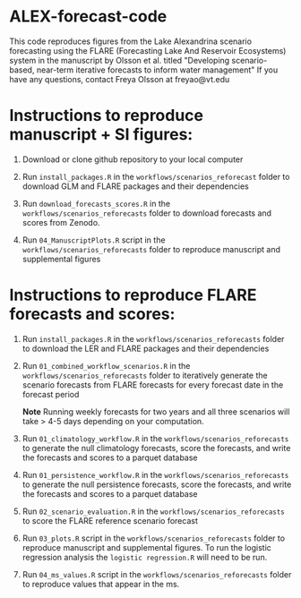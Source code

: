 # ALEX-forecast-code

This code reproduces figures from the Lake Alexandrina scenario forecasting using the FLARE (Forecasting Lake And Reservoir Ecosystems) system in the manuscript by Olsson et al. titled "Developing scenario-based, near-term iterative forecasts to inform water management" If you have any questions, contact Freya Olsson at freyao\@vt.edu

# Instructions to reproduce manuscript + SI figures:

1.  Download or clone github repository to your local computer

2.  Run `install_packages.R` in the `workflows/scenarios_reforecast` folder to download GLM and FLARE packages and their dependencies

3.  Run `download_forecasts_scores.R` in the `workflows/scenarios_reforecasts` folder to download forecasts and scores from Zenodo. 

4.  Run `04_ManuscriptPlots.R` script in the `workflows/scenarios_reforecasts` folder to reproduce manuscript and supplemental figures

# Instructions to reproduce FLARE forecasts and scores:

1.  Run `install_packages.R` in the `workflows/scenarios_reforecasts` folder to download the LER and FLARE packages and their dependencies

2.  Run `01_combined_workflow_scenarios.R` in the `workflows/scenarios_reforecasts` folder to iteratively generate the scenario forecasts from FLARE forecasts for every forecast date in the forecast period

    **Note** Running weekly forecasts for two years and all three scenarios will take \> 4-5 days depending on your computation.

3. Run `01_climatology_workflow.R` in the `workflows/scenarios_reforecasts` to generate the null climatology forecasts, score the forecasts, and write the forecasts and scores to a parquet database

4. Run `01_persistence_workflow.R` in the `workflows/scenarios_reforecasts` to generate the null persistence forecasts, score the forecasts, and write the forecasts and scores to a parquet database

5. Run `02_scenario_evaluation.R` in the `workflows/scenarios_reforecasts` to score the FLARE reference scenario forecast

6. Run `03_plots.R` script in the `workflows/scenarios_reforecasts` folder to reproduce manuscript and supplemental figures. To run the logistic regression analysis the `logistic regression.R` will need to be run.  

7. Run `04_ms_values.R` script in the `workflows/scenarios_reforecasts` folder to reproduce values that appear in the ms.